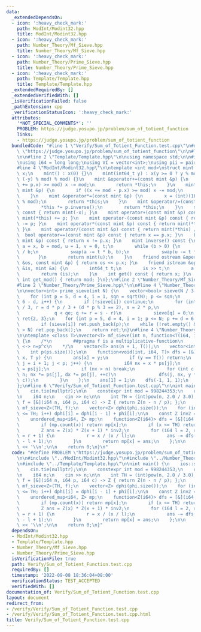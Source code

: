 ```yaml
---
data:
  _extendedDependsOn:
  - icon: ':heavy_check_mark:'
    path: ModInt/Modint32.hpp
    title: ModInt/Modint32.hpp
  - icon: ':heavy_check_mark:'
    path: Number_Theory/Mf_Sieve.hpp
    title: Number_Theory/Mf_Sieve.hpp
  - icon: ':heavy_check_mark:'
    path: Number_Theory/Prime_Sieve.hpp
    title: Number_Theory/Prime_Sieve.hpp
  - icon: ':heavy_check_mark:'
    path: Template/Template.hpp
    title: Template/Template.hpp
  _extendedRequiredBy: []
  _extendedVerifiedWith: []
  _isVerificationFailed: false
  _pathExtension: cpp
  _verificationStatusIcon: ':heavy_check_mark:'
  attributes:
    '*NOT_SPECIAL_COMMENTS*': ''
    PROBLEM: https://judge.yosupo.jp/problem/sum_of_totient_function
    links:
    - https://judge.yosupo.jp/problem/sum_of_totient_function
  bundledCode: "#line 1 \"Verify/Sum_of_Totient_Function.test.cpp\"\n#define PROBLEM\
    \ \"https://judge.yosupo.jp/problem/sum_of_totient_function\"\n\n#line 2 \"ModInt/Modint32.hpp\"\
    \n\n#line 2 \"Template/Template.hpp\"\n\nusing namespace std;\n\n#include <bits/stdc++.h>\n\
    \nusing i64 = long long;\nusing VI = vector<int>;\nusing pii = pair<int, int>;\n\
    #line 4 \"ModInt/Modint32.hpp\"\n\ntemplate <int mod>\nstruct mint {\n    int\
    \ x;\n    mint() : x(0) {}\n    mint(int64_t y) : x(y >= 0 ? y % mod : (mod -\
    \ (-y) % mod) % mod) {}\n    mint &operator+=(const mint &p) {\n        if ((x\
    \ += p.x) >= mod) x -= mod;\n        return *this;\n    }\n    mint &operator-=(const\
    \ mint &p) {\n        if ((x += mod - p.x) >= mod) x -= mod;\n        return *this;\n\
    \    }\n    mint &operator*=(const mint &p) {\n        x = (int)(1LL * x * p.x\
    \ % mod);\n        return *this;\n    }\n    mint &operator/=(const mint &p) {\n\
    \        *this *= p.inverse();\n        return *this;\n    }\n    mint operator-()\
    \ const { return mint(-x); }\n    mint operator+(const mint &p) const { return\
    \ mint(*this) += p; }\n    mint operator-(const mint &p) const { return mint(*this)\
    \ -= p; }\n    mint operator*(const mint &p) const { return mint(*this) *= p;\
    \ }\n    mint operator/(const mint &p) const { return mint(*this) /= p; }\n  \
    \  bool operator==(const mint &p) const { return x == p.x; }\n    bool operator!=(const\
    \ mint &p) const { return x != p.x; }\n    mint inverse() const {\n        int\
    \ a = x, b = mod, u = 1, v = 0, t;\n        while (b > 0) {\n            t = a\
    \ / b;\n            swap(a -= t * b, b);\n            swap(u -= t * v, v);\n \
    \       }\n        return mint(u);\n    }\n    friend ostream &operator<<(ostream\
    \ &os, const mint &p) { return os << p.x; }\n    friend istream &operator>>(istream\
    \ &is, mint &a) {\n        int64_t t;\n        is >> t;\n        a = mint<mod>(t);\n\
    \        return (is);\n    }\n    int get() const { return x; }\n    static constexpr\
    \ int get_mod() { return mod; }\n};\n#line 2 \"Number_Theory/Mf_Sieve.hpp\"\n\n\
    #line 2 \"Number_Theory/Prime_Sieve.hpp\"\n\n#line 4 \"Number_Theory/Prime_Sieve.hpp\"\
    \n\nvector<int> prime_sieve(int N) {\n    vector<bool> sieve(N / 3 + 1, 1);\n\
    \    for (int p = 5, d = 4, i = 1, sqn = sqrt(N); p <= sqn;\n         p += d =\
    \ 6 - d, i++) {\n        if (!sieve[i]) continue;\n        for (int q = p * p\
    \ / 3, r = d * p / 3 + (d * p % 3 == 2), s = 2 * p,\n                 qe = sieve.size();\n\
    \             q < qe; q += r = s - r)\n            sieve[q] = 0;\n    }\n    vector<int>\
    \ ret{2, 3};\n    for (int p = 5, d = 4, i = 1; p <= N; p += d = 6 - d, i++)\n\
    \        if (sieve[i]) ret.push_back(p);\n    while (!ret.empty() && ret.back()\
    \ > N) ret.pop_back();\n    return ret;\n}\n#line 4 \"Number_Theory/Mf_Sieve.hpp\"\
    \n\ntemplate <class T>\nvector<T> mf_sieve(int n, function<T(i64, i64, i64)> f)\
    \ {\n    /*\n        ##pragma f is a multiplicative-function\n        f(n,p,c)\
    \ <-> n=p^c\n    */\n    vector<T> ans(n + 1, T());\n    vector<int> ps = prime_sieve(n);\n\
    \    int p(ps.size());\n\n    function<void(int, i64, T)> dfs = [&](int i, i64\
    \ x, T y) {\n        ans[x] = y;\n        if (y == T()) return;\n        for (int\
    \ j = i + 1; j < p; j++) {\n            i64 nx = x * ps[j];\n            i64 dx\
    \ = ps[j];\n            if (nx > n) break;\n            for (int c = 1; nx <=\
    \ n; nx *= ps[j], dx *= ps[j], ++c)\n                dfs(j, nx, y * f(dx, ps[j],\
    \ c));\n        }\n    };\n    ans[1] = 1;\n    dfs(-1, 1, 1);\n    return ans;\n\
    };\n#line 6 \"Verify/Sum_of_Totient_Function.test.cpp\"\n\nint main() {\n    ios::sync_with_stdio(false);\n\
    \    cin.tie(nullptr);\n\n    constexpr int mod = 998244353;\n    using Z = mint<mod>;\n\
    \n    i64 n;\n    cin >> n;\n\n    int TH = (int)pow(n, 2.0 / 3.0);\n\n    auto\
    \ f = [&](i64 n, i64 p, i64 c) -> Z { return Z(n - n / p); };\n    auto phi =\
    \ mf_sieve<Z>(TH, f);\n    vector<Z> dphi(phi.size());\n    for (int i = 1; i\
    \ <= TH; i++) dphi[i] = dphi[i - 1] + phi[i];\n\n    const Z inv2 = Z(2).inverse();\n\
    \    unordered_map<i64, Z> mp;\n    function<Z(i64)> dfs = [&](i64 x) -> Z {\n\
    \        if (mp.count(x)) return mp[x];\n        if (x <= TH) return dphi[x];\n\
    \        Z ans = Z(x) * Z(x + 1) * inv2;\n        for (i64 l = 2, r; l <= x; l\
    \ = r + 1) {\n            r = x / (x / l);\n            ans -= dfs(x / l) * Z(r\
    \ - l + 1);\n        }\n        return mp[x] = ans;\n    };\n\n    cout << dfs(n)\
    \ << '\\n';\n\n    return 0;\n}\n"
  code: "#define PROBLEM \"https://judge.yosupo.jp/problem/sum_of_totient_function\"\
    \n\n#include \"../ModInt/Modint32.hpp\"\n#include \"../Number_Theory/Mf_Sieve.hpp\"\
    \n#include \"../Template/Template.hpp\"\n\nint main() {\n    ios::sync_with_stdio(false);\n\
    \    cin.tie(nullptr);\n\n    constexpr int mod = 998244353;\n    using Z = mint<mod>;\n\
    \n    i64 n;\n    cin >> n;\n\n    int TH = (int)pow(n, 2.0 / 3.0);\n\n    auto\
    \ f = [&](i64 n, i64 p, i64 c) -> Z { return Z(n - n / p); };\n    auto phi =\
    \ mf_sieve<Z>(TH, f);\n    vector<Z> dphi(phi.size());\n    for (int i = 1; i\
    \ <= TH; i++) dphi[i] = dphi[i - 1] + phi[i];\n\n    const Z inv2 = Z(2).inverse();\n\
    \    unordered_map<i64, Z> mp;\n    function<Z(i64)> dfs = [&](i64 x) -> Z {\n\
    \        if (mp.count(x)) return mp[x];\n        if (x <= TH) return dphi[x];\n\
    \        Z ans = Z(x) * Z(x + 1) * inv2;\n        for (i64 l = 2, r; l <= x; l\
    \ = r + 1) {\n            r = x / (x / l);\n            ans -= dfs(x / l) * Z(r\
    \ - l + 1);\n        }\n        return mp[x] = ans;\n    };\n\n    cout << dfs(n)\
    \ << '\\n';\n\n    return 0;\n}"
  dependsOn:
  - ModInt/Modint32.hpp
  - Template/Template.hpp
  - Number_Theory/Mf_Sieve.hpp
  - Number_Theory/Prime_Sieve.hpp
  isVerificationFile: true
  path: Verify/Sum_of_Totient_Function.test.cpp
  requiredBy: []
  timestamp: '2022-09-08 18:36:04+08:00'
  verificationStatus: TEST_ACCEPTED
  verifiedWith: []
documentation_of: Verify/Sum_of_Totient_Function.test.cpp
layout: document
redirect_from:
- /verify/Verify/Sum_of_Totient_Function.test.cpp
- /verify/Verify/Sum_of_Totient_Function.test.cpp.html
title: Verify/Sum_of_Totient_Function.test.cpp
---
```


